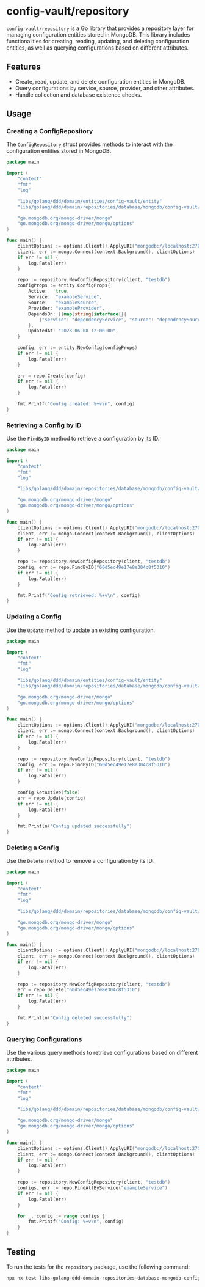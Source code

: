 # config-vault/repository

`config-vault/repository` is a Go library that provides a repository layer for managing configuration entities stored in MongoDB. This library includes functionalities for creating, reading, updating, and deleting configuration entities, as well as querying configurations based on different attributes.

## Features

- Create, read, update, and delete configuration entities in MongoDB.
- Query configurations by service, source, provider, and other attributes.
- Handle collection and database existence checks.

## Usage

### Creating a ConfigRepository

The `ConfigRepository` struct provides methods to interact with the configuration entities stored in MongoDB.

```go
package main

import (
    "context"
    "fmt"
    "log"

    "libs/golang/ddd/domain/entities/config-vault/entity"
    "libs/golang/ddd/domain/repositories/database/mongodb/config-vault/repository"

    "go.mongodb.org/mongo-driver/mongo"
    "go.mongodb.org/mongo-driver/mongo/options"
)

func main() {
    clientOptions := options.Client().ApplyURI("mongodb://localhost:27017")
    client, err := mongo.Connect(context.Background(), clientOptions)
    if err != nil {
        log.Fatal(err)
    }

    repo := repository.NewConfigRepository(client, "testdb")
    configProps := entity.ConfigProps{
        Active:   true,
        Service:  "exampleService",
        Source:   "exampleSource",
        Provider: "exampleProvider",
        DependsOn: []map[string]interface{}{
            {"service": "dependencyService", "source": "dependencySource"},
        },
        UpdatedAt: "2023-06-08 12:00:00",
    }

    config, err := entity.NewConfig(configProps)
    if err != nil {
        log.Fatal(err)
    }

    err = repo.Create(config)
    if err != nil {
        log.Fatal(err)
    }

    fmt.Printf("Config created: %+v\n", config)
}
```

### Retrieving a Config by ID

Use the `FindByID` method to retrieve a configuration by its ID.

```go
package main

import (
    "context"
    "fmt"
    "log"

    "libs/golang/ddd/domain/repositories/database/mongodb/config-vault/repository"

    "go.mongodb.org/mongo-driver/mongo"
    "go.mongodb.org/mongo-driver/mongo/options"
)

func main() {
    clientOptions := options.Client().ApplyURI("mongodb://localhost:27017")
    client, err := mongo.Connect(context.Background(), clientOptions)
    if err != nil {
        log.Fatal(err)
    }

    repo := repository.NewConfigRepository(client, "testdb")
    config, err := repo.FindByID("60d5ec49e17e8e304c8f5310")
    if err != nil {
        log.Fatal(err)
    }

    fmt.Printf("Config retrieved: %+v\n", config)
}
```

### Updating a Config

Use the `Update` method to update an existing configuration.

```go
package main

import (
    "context"
    "fmt"
    "log"

    "libs/golang/ddd/domain/entities/config-vault/entity"
    "libs/golang/ddd/domain/repositories/database/mongodb/config-vault/repository"

    "go.mongodb.org/mongo-driver/mongo"
    "go.mongodb.org/mongo-driver/mongo/options"
)

func main() {
    clientOptions := options.Client().ApplyURI("mongodb://localhost:27017")
    client, err := mongo.Connect(context.Background(), clientOptions)
    if err != nil {
        log.Fatal(err)
    }

    repo := repository.NewConfigRepository(client, "testdb")
    config, err := repo.FindByID("60d5ec49e17e8e304c8f5310")
    if err != nil {
        log.Fatal(err)
    }

    config.SetActive(false)
    err = repo.Update(config)
    if err != nil {
        log.Fatal(err)
    }

    fmt.Println("Config updated successfully")
}
```

### Deleting a Config

Use the `Delete` method to remove a configuration by its ID.

```go
package main

import (
    "context"
    "fmt"
    "log"

    "libs/golang/ddd/domain/repositories/database/mongodb/config-vault/repository"

    "go.mongodb.org/mongo-driver/mongo"
    "go.mongodb.org/mongo-driver/mongo/options"
)

func main() {
    clientOptions := options.Client().ApplyURI("mongodb://localhost:27017")
    client, err := mongo.Connect(context.Background(), clientOptions)
    if err != nil {
        log.Fatal(err)
    }

    repo := repository.NewConfigRepository(client, "testdb")
    err = repo.Delete("60d5ec49e17e8e304c8f5310")
    if err != nil {
        log.Fatal(err)
    }

    fmt.Println("Config deleted successfully")
}
```

### Querying Configurations

Use the various query methods to retrieve configurations based on different attributes.

```go
package main

import (
    "context"
    "fmt"
    "log"

    "libs/golang/ddd/domain/repositories/database/mongodb/config-vault/repository"

    "go.mongodb.org/mongo-driver/mongo"
    "go.mongodb.org/mongo-driver/mongo/options"
)

func main() {
    clientOptions := options.Client().ApplyURI("mongodb://localhost:27017")
    client, err := mongo.Connect(context.Background(), clientOptions)
    if err != nil {
        log.Fatal(err)
    }

    repo := repository.NewConfigRepository(client, "testdb")
    configs, err := repo.FindAllByService("exampleService")
    if err != nil {
        log.Fatal(err)
    }

    for _, config := range configs {
        fmt.Printf("Config: %+v\n", config)
    }
}
```

## Testing

To run the tests for the `repository` package, use the following command:

```sh
npx nx test libs-golang-ddd-domain-repositories-database-mongodb-config-vault-repository
```
